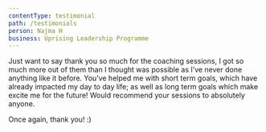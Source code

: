 ```yaml
---
contentType: testimonial
path: /testimonials
person: Najma H
business: Uprising Leadership Programme
---
```

Just want to say thank you so much for the coaching sessions, I got so much more out of them than I thought
was possible as I’ve never done anything like it before. You’ve helped me with short term goals, which have
already impacted my day to day life; as well as long term goals which make excite me for the future! Would
recommend your sessions to absolutely anyone.

Once again, thank you! :)